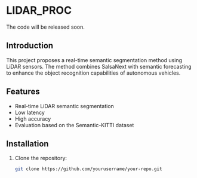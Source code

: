 # LIDAR_PROC

The code will be released soon.

## Introduction

This project proposes a real-time semantic segmentation method using LiDAR sensors. The method combines SalsaNext with semantic forecasting to enhance the object recognition capabilities of autonomous vehicles.

## Features

- Real-time LiDAR semantic segmentation
- Low latency
- High accuracy
- Evaluation based on the Semantic-KITTI dataset

## Installation

1. Clone the repository:
   ```bash
   git clone https://github.com/yourusername/your-repo.git
